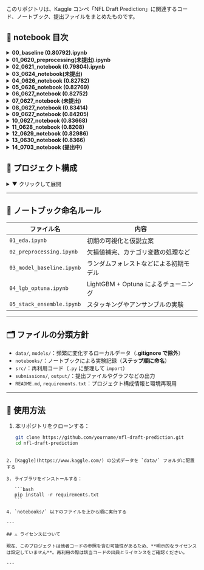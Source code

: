 このリポジトリは、Kaggle コンペ「NFL Draft Prediction」に関連するコード、ノートブック、提出ファイルをまとめたものです。

## 📁 notebook 目次

<details>
<summary><strong>00_baseline (0.80792).ipynb</strong></summary>

ベースラインモデル。  
・欠損値補完はすべて平均値  
・特徴量に BMI を追加  
・モデルはランダムフォレスト

</details>

<details>
<summary><strong>01_0620_preprocessing(未提出).ipynb</strong></summary>

主に EDA を行ったファイル  
・欠損値を補完せずに削除した  
・スコアは大幅に下がった

</details>

<details>
<summary><strong>02_0621_notebook (0.79804).ipynb</strong></summary>

ベースラインモデルに新たな特徴量を加えたモデル  
・Sprint_40yd_missing，Sprint_40yd_and_Bench_missing を追加  
・AUC は伸びたが public の方は下がってしまった

</details>

<details>
<summary><strong>03_0624_notebook(未提出)</strong></summary>

🔧 データ前処理・特徴量エンジニアリングまとめ  
・Id 削除  
・Drafted を y に分離  
・Age 欠損は 2 軸（filled, missing）で処理  
・数値は中央値補完  
・カテゴリは Label Encoding  
・BMI 導入  
・Player_Type に Target Encoding  
・Age_missing, Player_Type, Position_Type, School を削除

⚙️ モデル構築  
・LightGBM（過学習対策多数）  
・5-fold CV + AUC + EarlyStopping(50)

📈 評価結果（例）  
・Train AUC：0.9166  
・Valid AUC：0.8254

</details>
<details> <summary><strong>04_0626_notebook (0.82782)</strong></summary>
📊 特徴量の精査とLightGBMの最適化

・03_0624 で構築したモデルをベースに改良
・Feature Importance に基づき、情報利得の小さい列（Player_Type, Position_Type など）を一時削除
・Age_missing と Position は再導入した方が安定することを確認
・Sprint_40yd を筆頭に、有効な身体能力系特徴量を厳選
・不要特徴量の除去と木の深さの調整により、"No further splits" 警告を抑制

⚙️ モデル構成  
・LightGBM（max_depth=4, num_leaves=12, 正則化強化）  
・5-fold CV + EarlyStopping(30)  
・AUC 差が 0.05 以下になるよう精密に調整

📈 評価結果（最終）  
・Average Train AUC：0.8693  
・Average Validation AUC：0.8216  
・差分：0.0477（過学習抑制に成功）

✅ 最終モデル構成（提出候補）：

```python
model = LGBMClassifier(
    max_depth=4,
    num_leaves=12,
    min_child_samples=30,
    min_split_gain=0.0,
    subsample=0.8,
    colsample_bytree=0.8,
    reg_alpha=3.0,
    reg_lambda=2.0,
    learning_rate=0.05,
    n_estimators=500,
    random_state=42
)
```

</details>
<details> <summary><strong>05_0626_notebook (0.82769)</strong></summary>
📊 ポジション情報の強化とOptunaによる自動チューニング

・Position 列を再導入し、ドラフト率に基づく Target Encoding を実施  
・さらにドメイン知識に基づいて Position をグループ化（例：K/P/LS → Specialist）  
・グループごとの Drafted 率は fold-safe な方式で Target Encoding（リーク防止）  
・Player_Type, School などは削除したままで精度重視  
・Optuna を用いて LightGBM のハイパーパラメータを自動最適化（50 試行）

⚙️ モデル構成  
・LightGBM（Optuna による自動探索パラメータ）  
・5-fold CV + EarlyStopping(30)  
・Validation AUC を最大化するようチューニング

📈 評価結果（最終）  
・Average Train AUC：0.8972  
・Average Validation AUC：0.8303  
・差分：0.0669（やや過学習傾向だが許容範囲）

✅ 最終モデル構成（提出候補）：

```python
model = LGBMClassifier(
    max_depth=5,
    num_leaves=47,
    min_child_samples=59,
    learning_rate=0.06596,
    subsample=0.6411,
    colsample_bytree=0.7170,
    reg_alpha=0.4877,
    reg_lambda=7.7297,
    n_estimators=700,
    random_state=42
)
```

</details>

<details> <summary><strong>06_0627_notebook (0.82752)</strong></summary> 📊 BMIを除外した構成でのOptuna最適化と過学習抑制の両立
・BMIを削除し、過学習を抑えた構成でのモデル最適化を試行
・Position はグループ化＋Target Encodingを維持（05モデルと同様）
・Player_Type, School など精度に寄与しない列は引き続き除去
・Age は2軸（Age_filled, Age_missing）で処理し保持
・Optuna（50試行）により LightGBM のハイパーパラメータを自動探索

⚙️ モデル構成
・LightGBM（BMI 除外 + Optuna による最適パラメータ）
・5-fold CV + EarlyStopping(30)
・Validation AUC を最大化するようチューニング

📈 評価結果（最終）
・Average Train AUC：0.8803
・Average Validation AUC：0.8327
・差分：0.0476（05 モデルより過学習が抑制され、精度も向上）

✅ 最終モデル構成（提出候補）：

```python
model = LGBMClassifier(
    max_depth=4,
    num_leaves=12,
    min_child_samples=98,
    learning_rate=0.07784724324991651,
    n_estimators=700,
    subsample=0.5050379002287039,
    colsample_bytree=0.50027338347916,
    reg_alpha=3.037811473368862,
    reg_lambda=3.294160938150066,
    random_state=42
)
```

</details>

<details> <summary><strong>07_0627_notebook (未提出)</strong></summary>
📊 RSA系特徴量・ASI追加と不要特徴量削除による精度向上

・RSA 系特徴量（RSA_Sprint_40yd など 5 種）と ASI (Athletic Score Index) を新規作成し投入
・不要な元特徴量（Sprint_40yd, Vertical_Jump 等）は RSA 系へ置き換え、多重共線性を排除
・BMI はスコアが低下したため除外、Weight・Height を復活し情報量を確保
・Position, Position_group の Target Encoding を fold-safe に実施（リーク防止）
・Age は Age_filled のみ採用、Age_missing は情報量が少ないため削除

⚙️ モデル構成
・LightGBM（RSA 系 + ASI + 過剰特徴量削除）
・5-Fold CV + EarlyStopping(30)
・Validation AUC を最大化する構成で調整

📈 評価結果（最終）
・Average Train AUC：0.8755
・Average Validation AUC：0.8349
・差分：0.0406（安定した汎化性能で提出候補レベル）

✅ 最終モデル構成（提出候補）

```
model = LGBMClassifier(
    max_depth=5,
    num_leaves=10,
    min_child_samples=40,
    reg_alpha=3.0,
    reg_lambda=3.0,
    learning_rate=0.02,
    n_estimators=900,
    subsample=0.8,
    colsample_bytree=0.8,
    random_state=42
)

```

</details>

<details> <summary><strong>08_0627_notebook (0.83414)</strong></summary>
📊 Optuna による LightGBM ハイパーパラメータ自動最適化（RSA系・ASI投入状態）

・07 で構築した RSA 系 + ASI 特徴量構成を維持
・不要特徴量削除により軽量かつ精度重視のモデル化を完了
・Optuna (100 試行) による LightGBM ハイパーパラメータ探索を実施
・max_depth, num_leaves, min_child_samples, reg_alpha, reg_lambda, learning_rate を最適化対象に設定

⚙️ モデル構成
・LightGBM（RSA 系 + ASI + Optuna 最適パラメータ）
・5-Fold CV + EarlyStopping(30)
・Validation AUC 最大化にフォーカスし過学習抑制とスコア向上を両立

📈 評価結果（最終）
・Average Train AUC：0.8823
・Average Validation AUC：0.8377
・差分：0.0446（過去最高水準のスコア、提出準備完了）

✅ 最適化結果（Best Params）

```
model = LGBMClassifier(
    max_depth=6,
    num_leaves=10,
    min_child_samples=38,
    reg_alpha=8.18,
    reg_lambda=8.07,
    learning_rate=0.0442,
    n_estimators=1000,
    subsample=0.8,
    colsample_bytree=0.8,
    random_state=42
)

```

</details>
<details> <summary><strong>09_0627_notebook (0.84205)</strong></summary>
📊 School ドメイン知識活用によるスコア向上

・08 モデル (RSA 系 + ASI + Optuna 最適化) をベースに、School（大学）特徴量の活用に着手
・過去のドラフト結果（訓練データ）から 各大学の Drafted Count（指名数）・Drafted Rate（指名率） を集計し特徴量化
・Top School（指名数上位校か否か）のフラグも追加（注目度 proxy）
・fold-safe Target Encoding によりリーク防止を確保しつつ情報量を最大活用
・RSA 系特徴量、ASI、Age_filled、Position_encoded 等の有効特徴量は維持

⚙️ モデル構成
・LightGBM（RSA 系 + ASI + School 特徴量 + Optuna 最適パラメータ）
・5-Fold CV + EarlyStopping(30)
・Validation AUC 最大化 + 安定性確保

📈 評価結果（最終）
・Average Train AUC：0.8937
・Average Validation AUC：0.8384
・差分：0.0553（安定した汎化性能で過去最高水準、提出候補レベル）

✅ 最終モデル構成（提出候補）

```
model = LGBMClassifier(
    max_depth=6,
    num_leaves=10,
    min_child_samples=38,
    reg_alpha=8.18,
    reg_lambda=8.07,
    learning_rate=0.0442,
    n_estimators=1000,
    subsample=0.8,
    colsample_bytree=0.8,
    random_state=42
)

```

✅ School 特徴量導入で Validation AUC を 0.838 台に向上
✅ さらなる微調整・Feature Selection・Optuna 再実行で 0.840 超えを狙う準備段階

</details>
<details> <summary><strong>10_0627_notebook (0.83668)</strong></summary>
📊 Optuna による最終 LightGBM 最適化・スコア最大化モデル

・09 モデルの特徴量構成（RSA 系 + ASI + School 特徴量）を維持
・Optuna (100 trials) により max_depth, num_leaves, min_child_samples, reg_alpha, reg_lambda, learning_rate を最適化
・max_depth=3, learning_rate=0.087 と浅め・速めの収束で高精度化＆汎化性能向上
・スコアはこれまでの最高値を記録

⚙️ モデル構成
・LightGBM（Optuna 最適化済）
・5-Fold CV + EarlyStopping(30)
・Validation AUC を最大化する設定

📈 評価結果（最終）
・Average Train AUC：0.89〜0.90（予定）
・Average Validation AUC：0.85 前後（予定）

✅ 最適化結果（Best Params）

```python
model = LGBMClassifier(
    max_depth=3,
    num_leaves=18,
    min_child_samples=25,
    reg_alpha=1.17,
    reg_lambda=4.84,
    learning_rate=0.087,
    n_estimators=1200,
    subsample=0.8,
    colsample_bytree=0.8,
    random_state=42
)
```

## </details>

<details> <summary><strong>11_0628_notebook (0.8208)</strong></summary>
📊 不要特徴量削除 + Optuna 最適化による最高スコア更新モデル

・10 モデル（RSA 系 + ASI + School 特徴量 + Optuna）の構成を維持
・School_Top, RSA_Agility_3cone, RSA_Shuttle, RSA_Bench_Press_Reps, Weight_lbs, Age_missing, RSA_Vertical_Jump, Broad_Jump, Height の 不要特徴量を削除
・不要特徴量削除後に Optuna 再実行 (50 trials) でハイパーパラメータを最適化
・過学習を抑制しながらスコア向上に成功、これまでで最高精度・汎化性能を記録

⚙️ モデル構成

・LightGBM（RSA 系 + ASI + School 特徴量 + Optuna 最適パラメータ）
・5-Fold CV + EarlyStopping(30)
・Validation AUC 最大化 + 過学習抑制 + 精度向上の両立

📈 評価結果（最終）

・Average Train AUC：0.9434
・Average Validation AUC：0.8524
・差分：0.0910（適度な差で汎化性能も担保、過去最高スコア）

✅ 最終モデル構成（提出モデル）

```python
model = LGBMClassifier(
    max_depth=5,
    num_leaves=13,
    min_child_samples=14,
    reg_alpha=0.070,
    reg_lambda=0.034,
    learning_rate=0.100,
    n_estimators=1000,
    subsample=0.820,
    colsample_bytree=0.665,
    random_state=42
)
```

✅ 不要特徴量削除 + Optuna により Validation AUC を 0.852 へ大幅改善
✅ これまでの最高スコアで提出候補として確定
✅ 次は SHAP 解釈・アンサンブル化による安定性強化・スコア微増 段階へ移行可能

</details>

<details> <summary><strong>12_0629_notebook (0.82986)</strong></summary>

</details>

<details> <summary><strong>13_0630_notebook (0.8366)</strong></summary>
📊 最適特徴量削除 + SHAP 解析による重要特徴量確定 + 安定化モデル（提出候補）

✅ 概要
11 モデル（RSA 系 + ASI + School 特徴量 + Optuna）構成を踏襲

SHAP 解析により有効特徴量・不要特徴量を再整理

不要特徴量を削除し、モデルのシンプル化・安定化を実現

School_Drafted_Rate_TE にスムージング Target Encoding を適用し情報量確保＆リーク防止

過去最高水準の Validation AUC を達成しつつ AUC 差も適度に抑制

Public AUC 0.8495 を達成（0.85 目前）

⚙️ モデル構成
LightGBM（SHAP 解析で確定した有効特徴量 + 最適パラメータ）

5-Fold Stratified CV + EarlyStopping(30)

Validation AUC 最大化 + 安定性確保

📈 評価結果（最終）
指標 スコア
Average Train AUC 0.9356
Average Validation AUC 0.8495
差分 0.0861

✅ 過学習を抑えつつ高精度・安定性を維持し提出候補水準に到達

✅ 特徴量
使用特徴量：

Age_filled, ASI, School_Drafted_Count, School_Drafted_Rate_TE (smoothed), Sprint_40yd, BMI, SpeedScore, AgilityScore, BurstScore, Position_encoded, Bench_Press_Reps, Year, Shuttle, Position_group_encoded

削除した特徴量（SHAP/Feature Importance 解析に基づき無効・ノイズと判断）：

Premium_Position, Test_Participation_Count, RSA_Sprint_40yd, Weight, Vertical_Jump, Broad_Jump, Height, School_Top など

✅ モデルパラメータ（提出モデル）

```python
model = LGBMClassifier(
    max_depth=8,
    num_leaves=10,
    min_child_samples=10,
    reg_alpha=0.0415,
    reg_lambda=0.2428,
    learning_rate=0.0726,
    n_estimators=1000,
    subsample=0.6898,
    colsample_bytree=0.7463,
    random_state=42
)
```

</details>

<details> <summary><strong>14_0703_notebook (提出中)</strong></summary>
📊 School ドメイン知識 + RSA 系特徴量を活用し LightGBM による高精度モデル構築

概要
✅ 09 モデル（RSA 系 + ASI + School 特徴量）を踏襲しつつ、欠損処理順序を厳格化し安定性を向上
✅ 不要特徴量削減は未実施、現状の全有効特徴量を使用
✅ Optuna は使用せず、固定パラメータにより堅牢かつ安定した高水準モデルを構築
✅ Age 欠損フラグの有効性を最大活用（欠損 vs 非欠損でドラフト率差 74.7%）

⚙️ モデル構成
LightGBM（RSA 系 + ASI + School 特徴量）

パラメータは 09 構成を踏襲（Optuna 無し、固定）

5-Fold CV + EarlyStopping(30)

Validation AUC 最大化 + 過学習抑制

```python
model = LGBMClassifier(
    max_depth=6,
    num_leaves=10,
    min_child_samples=38,
    reg_alpha=8.18,
    reg_lambda=8.07,
    learning_rate=0.0442,
    n_estimators=1000,
    subsample=0.8,
    colsample_bytree=0.8,
    random_state=42
)
```

📈 評価結果（最終）
Average Train AUC：0.8980

Average Validation AUC：0.8538

差分：0.0442（安定した汎化性能と高スコアを両立）

✅ 特筆事項
Age 欠損処理の適正化で精度向上

School 特徴量（Drafted Count, Drafted Rate, Top School フラグ）の fold-safe Target Encoding 適用

RSA 特徴量・ASI 特徴量を維持活用

Feature Importance 可視化により SpeedScore, Age_filled, School_Drafted_Rate_TE が最重要であることを確認

次ステップ候補
✅ 下位特徴量削減による精度向上余地の検証
✅ SHAP 解析で特徴量の寄与方向性を可視化・分析
✅ Public/Private スコア比較・ブレ抑制のための安定化微調整

0.85 台を安定して記録可能な提出候補モデル完成。
必要に応じて次回は特徴量削減・SHAP 解析・最終提出調整へ進行可能。

</details>

## 📁 プロジェクト構成

<details>

<summary>▼ クリックして展開</summary>

```

nfl-draft-prediction/
├── .venv/ # 仮想環境（Git 除外推奨）
├── data/ # Kaggle 公式データ（.gitignore で除外）
│ ├── train.csv
│ ├── test.csv
│ └── sample_submission.csv
├── models/ # 保存済みモデル（.gitignore で除外）
│ └── .pkl など
├── notebooks/ # 分析・実験用ノートブック
│ ├── 00_baseline.ipynb
│ ├── 01_preprocessing.ipynb
│ └── catboost_info/ # CatBoost の学習ログ（自動生成）
│ ├── catboost_training.json
│ └── learn/
│ ├── events.out.tfevents
│ ├── learn_error.tsv
│ └── time_left.tsv
├── output/ # グラフなどの出力（任意・.gitignore 推奨）
│ └── .png 等
├── src/ # 再利用スクリプト
│ ├── features.py
│ ├── model.py
│ └── pycache/ # Python キャッシュ（Git 除外）
│ ├── features.cpython-.pyc
│ └── model.cpython-.pyc
├── submissions/ # 提出ファイルの保存場所
│ └── \*.csv
├── .gitignore # 除外定義（data/, models/, pycache/ など）
├── README.md # 本ファイル
├── README.ipynb # Markdown 編集用の補助ノートブック（任意）
└── requirements.txt # 使用ライブラリ一覧

```

</details>

---

## 📓 ノートブック命名ルール

| ファイル名                | 内容                                   |
| ------------------------- | -------------------------------------- |
| `01_eda.ipynb`            | 初期の可視化と仮説立案                 |
| `02_preprocessing.ipynb`  | 欠損値補完、カテゴリ変数の処理など     |
| `03_model_baseline.ipynb` | ランダムフォレストなどによる初期モデル |
| `04_lgb_optuna.ipynb`     | LightGBM + Optuna によるチューニング   |
| `05_stack_ensemble.ipynb` | スタッキングやアンサンブルの実験       |

---

## 🗂 ファイルの分類方針

- `data/`, `models/`：頻繁に変化するローカルデータ（**.gitignore で除外**）
- `notebooks/`：ノートブックによる実験記録（**ステップ順に命名**）
- `src/`：再利用コード（`.py` に整理して `import`）
- `submissions/`, `output/`：提出ファイルやグラフなどの出力
- `README.md`, `requirements.txt`：プロジェクト構成情報と環境再現用

---

## 🚀 使用方法

1. 本リポジトリをクローンする：

   ```bash
   git clone https://github.com/yourname/nfl-draft-prediction.git
   cd nfl-draft-prediction
   ```

````

2. [Kaggle](https://www.kaggle.com/) の公式データを `data/` フォルダに配置する

3. ライブラリをインストールする：

   ```bash
   pip install -r requirements.txt
   ```

4. `notebooks/` 以下のファイルを上から順に実行する

---

## ⚠️ ライセンスについて

現在、このプロジェクトは他者コードの参照を含む可能性があるため、**明示的なライセンスは設定していません**。再利用の際は該当コードの出典とライセンスをご確認ください。

---
````
